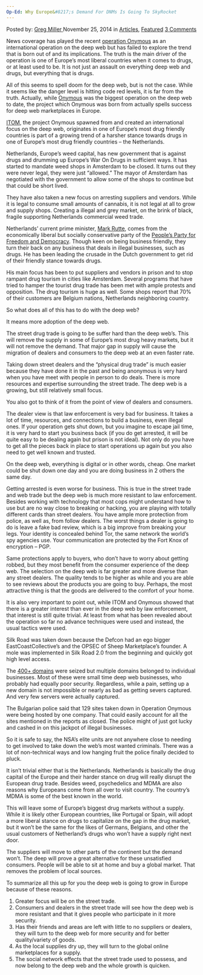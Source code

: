 ```yaml
---
Op-Ed: Why Europe&#8217;s Demand For DNMs Is Going To SkyRocket
---
```

<article class="post-listing post-8246 post type-post status-publish format-standard has-post-thumbnail hentry category-articles category-deepdot-news tag-demand tag-dnms tag-europes tag-oped tag-skyrocket">
    <div class="post-inner">
    <p class="post-meta">
    <span>Posted by: <a href="https://www.deepdotweb.com/author/gregmiller/" title="">Greg Miller </a></span>
    <span>November 25, 2014</span>
    <span>in <a href="https://www.deepdotweb.com/category/articles/" rel="category tag">Articles</a>, <a href="https://www.deepdotweb.com/category/deepdot-news/" rel="category tag">Featured</a></span>
    <span><a href="https://www.deepdotweb.com/2014/11/25/op-ed-europes-demand-dnms-going-skyrocket/#comments">3 Comments</a></span>
    </p>
    <div class="clear"></div>
    <div class="entry">
    <p>News coverage has played the recent <a href="http://www.deepdotweb.com/tag/operation-onymous/">operation Onymous</a> as an international operation on the deep web but has failed to explore the trend that is born out of and its implications. The truth is the main driver of the operation is one of Europe’s most liberal countries when it comes to drugs, or at least used to be. It is not just an assault on everything deep web and drugs, but everything that is drugs.</p>
    <p>All of this seems to spell doom for the deep web, but is not the case. While it seems like the danger level is hitting code red levels, it is far from the truth. Actually, while <a href="http://www.deepdotweb.com/tag/operation-onymous/">Onymous</a> was the biggest operation on the deep web to date, the project which Onymous was born from actually spells success for deep web marketplaces in Europe.</p>
    <p><a title="ITOM Revealed: Europe’s Plan To Crack Down On The Online Drug Trade" href="http://www.deepdotweb.com/2014/09/28/itom-europes-plan-crack-online-drug-trade/">ITOM</a>, the project Onymous spawned from and created an international focus on the deep web, originates in one of Europe’s most drug friendly countries is part of a growing trend of a harsher stance towards drugs in one of Europe’s most drug friendly countries &#8211; the Netherlands.</p>
    <p>Netherlands, Europe’s weed capital, has new government that is against drugs and drumming up Europe’s War On Drugs in sufficient ways. It has started to mandate weed shops in Amsterdam to be closed. It turns out they were never legal, they were just “allowed.” The mayor of Amsterdam has negotiated with the government to allow some of the shops to continue but that could be short lived.</p>
    <p>They have also taken a new focus on arresting suppliers and vendors. While it is legal to consume small amounts of cannabis, it is not legal at all to grow and supply shops. Creating a illegal and grey market, on the brink of black, fragile supporting Netherlands commercial weed trade.</p>
    <p>Netherlands’ current prime minister, <a href="https://en.wikipedia.org/wiki/Mark_Rutte">Mark Rutte</a>, comes from the economically liberal but socially conservative party of the <a href="https://en.wikipedia.org/wiki/People%27s_Party_for_Freedom_and_Democracy">People&#8217;s Party for Freedom and Democracy</a>. Though keen on being business friendly, they turn their back on any business that deals in illegal businesses, such as drugs. He has been leading the crusade in the Dutch government to get rid of their friendly stance towards drugs.</p>
    <p>His main focus has been to put suppliers and vendors in prison and to stop rampant drug tourism in cities like Amsterdam. Several programs that have tried to hamper the tourist drug trade has been met with ample protests and opposition. The drug tourism is huge as well. Some shops report that 70% of their customers are Belgium nations, Netherlands neighboring country.</p>
    <p>So what does all of this has to do with the deep web?</p>
    <p>It means more adoption of the deep web.</p>
    <p>The street drug trade is going to be suffer hard than the deep web’s. This will remove the supply in some of Europe’s most drug heavy markets, but it will not remove the demand. That major gap in supply will cause the migration of dealers and consumers to the deep web at an even faster rate.</p>
    <p>Taking down street dealers and the “physical drug trade” is much easier because they have done it in the past and being anonymous is very hard when you have meet with people in person to do deals. There is more resources and expertise surrounding the street trade. The deep web is a growing, but still relatively small focus.</p>
    <p>You also got to think of it from the point of view of dealers and consumers.</p>
    <p>The dealer view is that law enforcement is very bad for business. It takes a lot of time, resources, and connections to build a business, even illegal ones. If your operation gets shut down, but you imagine to escape jail time, it is very hard to start you business back (if you do get arrested, it will be quite easy to be dealing again but prison is not ideal). Not only do you have to get all the pieces back in place to start operations up again but you also need to get well known and trusted.</p>
    <p>On the deep web, everything is digital or in other words, cheap. One market could be shut down one day and you are doing business in 2 others the same day.</p>
    <p>Getting arrested is even worse for business. This is true in the street trade and web trade but the deep web is much more resistant to law enforcement. Besides working with technology that most cops might understand how to use but are no way close to breaking or hacking, you are playing with totally different cards than street dealers. You have ample more protection from police, as well as, from follow dealers. The worst things a dealer is going to do is leave a fake bad review, which is a big improve from breaking your legs. Your identity is concealed behind Tor, the same network the world’s spy agencies use. Your communication are protected by the Fort Knox of encryption &#8211; PGP.</p>
    <p>Same protections apply to buyers, who don’t have to worry about getting robbed, but they most benefit from the consumer experience of the deep web. The selection on the deep web is far greater and more diverse than any street dealers. The quality tends to be higher as while and you are able to see reviews about the products you are going to buy. Perhaps, the most attractive thing is that the goods are delivered to the comfort of your home.</p>
    <p>It is also very important to point out, while ITOM and Onymous showed that there is a greater interest than ever in the deep web by law enforcement, that interest is still quite trivial. At least from what has been revealed about the operation so far no advance techniques were used and instead, the usual tactics were used.</p>
    <p>Silk Road was taken down because the Defcon had an ego bigger EastCoastCollective’s and the OPSEC of Sheep Marketplace’s founder. A mole was implemented in Silk Road 2.0 from the beginning and quickly got high level access.</p>
    <p>The <a title="NCA: “We have Taken down 400 Dark Net Sites”" href="http://www.deepdotweb.com/2014/11/07/nca-taken-400-dark-net-sites/">400+ domains</a> were seized but multiple domains belonged to individual businesses. Most of these were small time deep web businesses, who probably had equally poor security. Regardless, while a pain, setting up a new domain is not impossible or nearly as bad as getting severs captured. And very few servers were actually captured.</p>
    <p>The Bulgarian police said that 129 sites taken down in Operation Onymous were being hosted by one company. That could easily account for all the sites mentioned in the reports as closed. The police might of just got lucky and cashed in on this jackpot of illegal businesses.</p>
    <p>So it is safe to say, the NSA’s elite units are not anywhere close to needing to get involved to take down the web’s most wanted criminals. There was a lot of non-technical ways and low hanging fruit the police finally decided to pluck.</p>
    <p>It isn’t trivial either that is the Netherlands. Netherlands is basically the drug capital of the Europe and their harder stance on drug will really disrupt the European drug trade. Besides weed, psychedelics and MDMA are also reasons why Europeans come from all over to visit country. The country’s MDMA is some of the best known in the world.</p>
    <p>This will leave some of Europe’s biggest drug markets without a supply. While it is likely other European countries, like Portugal or Spain, will adopt a more liberal stance on drugs to capitalize on the gap in the drug market, but it won’t be the same for the likes of Germans, Belgians, and other the usual customers of Netherland’s drugs who won’t have a supply right next door.</p>
    <p>The suppliers will move to other parts of the continent but the demand won’t. The deep will prove a great alternative for these unsatisfied consumers. People will be able to sit at home and buy a global market. That removes the problem of local sources.</p>
    <p>To summarize all this up for you the deep web is going to grow in Europe because of these reasons.</p>
    <ol>
    <li>Greater focus will be on the street trade.</li>
    <li>Consumers and dealers in the street trade will see how the deep web is more resistant and that it gives people who participate in it more security.</li>
    <li>Has their friends and areas are left with little to no suppliers or dealers, they will turn to the deep web for more security and for better quality/variety of goods.</li>
    <li>As the local supplies dry up, they will turn to the global online marketplaces for a supply.</li>
    <li>The social network effects that the street trade used to possess, and now belong to the deep web and the whole growth is quicken.</li>
    </ol>
    </div>
    <span style="display:none"><a href="https://www.deepdotweb.com/tag/demand/" rel="tag">demand</a> <a href="https://www.deepdotweb.com/tag/dnms/" rel="tag">dnms</a> <a href="https://www.deepdotweb.com/tag/europes/" rel="tag">europes</a> <a href="https://www.deepdotweb.com/tag/oped/" rel="tag">oped</a> <a href="https://www.deepdotweb.com/tag/skyrocket/" rel="tag">skyrocket</a></span> <span style="display:none" class="updated">2014-11-25</span>
    <div style="display:none" class="vcard author" itemprop="author" itemscope itemtype="http://schema.org/Person"><strong class="fn" itemprop="name"><a href="https://www.deepdotweb.com/author/gregmiller/" title="Posts by Greg Miller" rel="author">Greg Miller</a></strong></div>
    </div>
</article>

